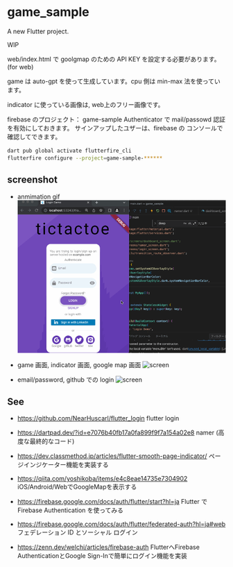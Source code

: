 # game_sample

A new Flutter project.

WIP

web/index.html で goolgmap のための API KEY を設定する必要があります。(for web)

game は auto-gpt を使って生成しています。cpu 側は min-max 法を使っています。

indicator に使っている画像は, web上のフリー画像です。


firebase のプロジェクト： game-sample
Authenticator で mail/passowd 認証を有効にしておきます。
サインアップしたユザーは、firebase の コンソールで確認してできます。

```zsh
dart pub global activate flutterfire_cli
flutterfire configure --project=game-sample-******
```

## screenshot

- anmimation gif
![screen](./screenshots/namer.gif)

- game 画面, indicator 画面, google map 画面
![screen](./screenshots/namer-01.gif)

- email/password, github での login
![screen](./screenshots/pw-google.gif)

## See

- https://github.com/NearHuscarl/flutter_login
  flutter login

- https://dartpad.dev/?id=e7076b40fb17a0fa899f9f7a154a02e8
  namer (高度な最終的なコード)

- https://dev.classmethod.jp/articles/flutter-smooth-page-indicator/
  ページインジケーター機能を実装する

- https://qiita.com/yoshikoba/items/e4c8eae14735e7304902
  iOS/Android/WebでGoogleMapを表示する

- https://firebase.google.com/docs/auth/flutter/start?hl=ja
  Flutter で Firebase Authentication を使ってみる

- https://firebase.google.com/docs/auth/flutter/federated-auth?hl=ja#web
  フェデレーション ID とソーシャル ログイン

- https://zenn.dev/welchi/articles/firebase-auth
  FlutterへFirebase AuthenticationとGoogle Sign-Inで簡単にログイン機能を実装
